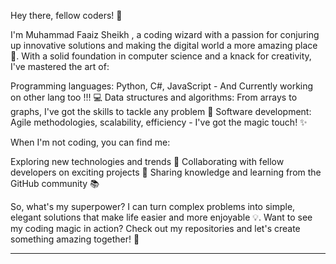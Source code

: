 Hey there, fellow coders! 👋

I'm Muhammad Faaiz Sheikh , a coding wizard with a passion for conjuring up innovative solutions and making the digital world a more amazing place 🤩. With a solid foundation in computer science and a knack for creativity, I've mastered the art of:

Programming languages: Python, C#, JavaScript - And Currently working on other lang too !!! 💻
Data structures and algorithms: From arrays to graphs, I've got the skills to tackle any problem 🤔
Software development: Agile methodologies, scalability, efficiency - I've got the magic touch! ✨

When I'm not coding, you can find me:

Exploring new technologies and trends 🚀
Collaborating with fellow developers on exciting projects 🤝
Sharing knowledge and learning from the GitHub community 📚

So, what's my superpower? I can turn complex problems into simple, elegant solutions that make life easier and more enjoyable 💡. Want to see my coding magic in action? Check out my repositories and let's create something amazing together! 🎉

---

